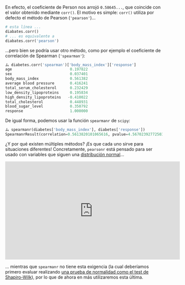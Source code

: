 En efecto, el coeficiente de Person nos arrojó `0.58645...`, que coincide con el valor obtenido mediante `corr()`. El motivo es simple: `corr()` utiliza por defecto el método de Pearson (`'pearson'`)...

```python
# esta línea ...
diabates.corr()
# ... es equivalente a 
diabates.corr('pearson')
```

...pero bien se podría usar otro método, como por ejemplo el coeficiente de correlación de Spearman (`'spearman'`): 

```python
ム diabetes.corr('spearman')['body_mass_index']['response']
age                          0.197822
sex                          0.037401
body_mass_index              0.561382
average blood pressure       0.416241
total_serum_cholesterol      0.232429
low_density_lipoproteins     0.195834
high_density_lipoproteins   -0.410022
total_cholesterol            0.448931
blood_sugar_level            0.350792
response                     1.000000
```

De igual forma, podemos usar la función `spearmanr` de `scipy`: 

```python
ム spearmanr(diabetes['body_mass_index'], diabetes['response'])
SpearmanrResult(correlation=0.5613820101065616, pvalue=4.567023927725032e-38)
```

¿Y por qué existen múltiples métodos? ¡Es que cada uno sirve para situaciones diferentes! Concretamente, `pearsonr` está pensado para ser usado con variables que siguen una [distribución normal](https://es.wikipedia.org/wiki/Distribuci%C3%B3n_normal)...

<iframe width="560" height="315" src="https://www.youtube.com/embed/EvHiee7gs9Y" title="YouTube video player" frameborder="0" allow="accelerometer; autoplay; clipboard-write; encrypted-media; gyroscope; picture-in-picture" allowfullscreen></iframe>

... mientras que `spearmanr` no tiene esta exigencia  (la cual deberíamos primero evaluar realizando [una prueba de normalidad como el test de Shapiro-Wilk](https://es.wikipedia.org/wiki/Prueba_de_Shapiro%E2%80%93Wilk)), por lo que de ahora en más utilizaremos esta última. 
